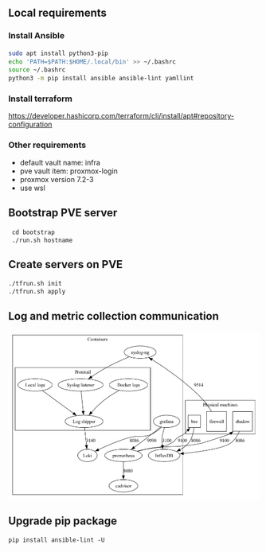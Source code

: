 ## Local requirements

### Install Ansible

```bash
sudo apt install python3-pip
echo 'PATH=$PATH:$HOME/.local/bin' >> ~/.bashrc
source ~/.bashrc
python3 -m pip install ansible ansible-lint yamllint
```

### Install terraform

https://developer.hashicorp.com/terraform/cli/install/apt#repository-configuration

### Other requirements

- default vault name: infra
- pve vault item: proxmox-login
- proxmox version 7.2-3
- use wsl

## Bootstrap PVE server

```
 cd bootstrap
 ./run.sh hostname
```

## Create servers on PVE

```
./tfrun.sh init
./tfrun.sh apply
```

## Log and metric collection communication

![](doc/comm.png)

## Upgrade pip package

```
pip install ansible-lint -U
```
